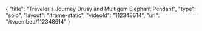 {
    "title": "Traveler's Journey Drusy and Multigem Elephant Pendant",
    "type": "solo",
    "layout": "iframe-static",
    "videoId": "112348614",
    "url": "\/tvpembed\/112348614"
}